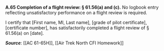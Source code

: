 **A.65 Completion of a flight review: § 61.56(a) and (c).** No logbook entry reflecting unsatisfactory performance on a flight review is required.

I certify that \[First name, MI, Last name\], \[grade of pilot certificate\], \[certificate number\], has satisfactorily completed a flight review of § 61.56(a) on \[date\].

***Source***: [[AC 61-65H]], [[Air Trek North CFI Homework]]

